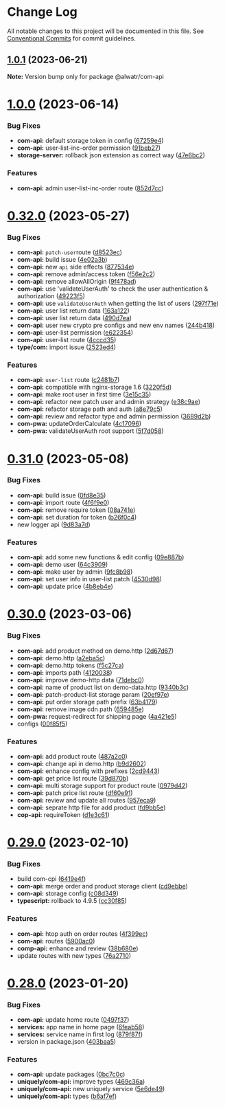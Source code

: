 # Change Log

All notable changes to this project will be documented in this file.
See [Conventional Commits](https://conventionalcommits.org) for commit guidelines.

## [1.0.1](https://github.com/AliMD/alwatr/compare/v1.0.0...v1.0.1) (2023-06-21)

**Note:** Version bump only for package @alwatr/com-api

# [1.0.0](https://github.com/AliMD/alwatr/compare/v0.32.0...v1.0.0) (2023-06-14)

### Bug Fixes

- **com-api:** default storage token in config ([67259e4](https://github.com/AliMD/alwatr/commit/67259e40d42a504bb72a0396dbf674ef2bafafdf))
- **com-api:** user-list-inc-order permission ([91beb27](https://github.com/AliMD/alwatr/commit/91beb27cbe372e6b66c99928e26fa4679b751c23))
- **storage-server:** rollback json extension as correct way ([47e6bc2](https://github.com/AliMD/alwatr/commit/47e6bc22076fd4835a1604370318792985472233))

### Features

- **com-api:** admin user-list-inc-order route ([852d7cc](https://github.com/AliMD/alwatr/commit/852d7ccf4278adda574db211ed5ae0baa632e28a))

# [0.32.0](https://github.com/AliMD/alwatr/compare/v0.31.0...v0.32.0) (2023-05-27)

### Bug Fixes

- **com-api:** `patch-user`route ([d8523ec](https://github.com/AliMD/alwatr/commit/d8523ec469d69ea7eb487ff278a858f7329530a9))
- **com-api:** build issue ([4e02a3b](https://github.com/AliMD/alwatr/commit/4e02a3beae16eebdada7c9a9b88b2fa1eeb1601b))
- **com-api:** new `api` side effects ([877534e](https://github.com/AliMD/alwatr/commit/877534e2e685afaf4afa81e63b816b85caba67b9))
- **com-api:** remove admin/access token ([f56e2c2](https://github.com/AliMD/alwatr/commit/f56e2c2a2c3eb2edefa61135e1bab4c181d1a27b))
- **com-api:** remove allowAllOrigin ([9f478ad](https://github.com/AliMD/alwatr/commit/9f478adb00808cf213c2a486d6599ee71833c524))
- **com-api:** use 'validateUserAuth' to check the user authentication & authorization ([49223f5](https://github.com/AliMD/alwatr/commit/49223f5c642448789b6d7bdc39ec59f9042acba2))
- **com-api:** use `validateUserAuth` when getting the list of users ([297f71e](https://github.com/AliMD/alwatr/commit/297f71e74ebb4e2fa46221ddf999a0e4a9e0ed0a))
- **com-api:** user list return data ([163a122](https://github.com/AliMD/alwatr/commit/163a122fe806383a3dc4dd86fd845a7f91c9ae5e))
- **com-api:** user list return data ([490d7ea](https://github.com/AliMD/alwatr/commit/490d7ea1215120b929fe52919ad90304a985a5a8))
- **com-api:** user new crypto pre configs and new env names ([244b418](https://github.com/AliMD/alwatr/commit/244b418edc01561f43860eb90aaf111a12dc8a7d))
- **com-api:** user-list permission ([e622354](https://github.com/AliMD/alwatr/commit/e622354924dd7a8e8dc8ff69bab9bc827aec103d))
- **com-api:** user-list route ([4cccd35](https://github.com/AliMD/alwatr/commit/4cccd3580f9ada0e4262072dddc483d5c204b170))
- **type/com:** import issue ([2523ed4](https://github.com/AliMD/alwatr/commit/2523ed440a71cf9a2804e519785314cb78ff5b12))

### Features

- **com-api:** `user-list` route ([c2481b7](https://github.com/AliMD/alwatr/commit/c2481b765544c3b3dbbbc4ff5314c35c63fd798d))
- **com-api:** compatible with nginx-storage 1.6 ([3220f5d](https://github.com/AliMD/alwatr/commit/3220f5d6804119b6457c7aa9c6d9e110a893f138))
- **com-api:** make root user in first time ([3e15c35](https://github.com/AliMD/alwatr/commit/3e15c3509b59152892d692cf0c8b5b37068460ad))
- **com-api:** refactor new patch user and admin strategy ([e38c9ae](https://github.com/AliMD/alwatr/commit/e38c9aead8102d66557f3ec4a2960a0459646bab))
- **com-api:** refactor storage path and auth ([a8e79c5](https://github.com/AliMD/alwatr/commit/a8e79c5b58a6a1f35b1e9f77933b59ef2327c54b))
- **com-api:** review and refactor type and admin permission ([3689d2b](https://github.com/AliMD/alwatr/commit/3689d2b2cbd31bf39f24e3209c7101f148f9c527))
- **com-pwa:** updateOrderCalculate ([4c17096](https://github.com/AliMD/alwatr/commit/4c17096f9fa5c429ccba4895fab29526409a8bc9))
- **com-pwa:** validateUserAuth root support ([5f7d058](https://github.com/AliMD/alwatr/commit/5f7d05866e0b162d262b08363e33bca6bd6657b0))

# [0.31.0](https://github.com/AliMD/alwatr/compare/v0.30.0...v0.31.0) (2023-05-08)

### Bug Fixes

- **com-api:** build issue ([0fd8e35](https://github.com/AliMD/alwatr/commit/0fd8e35546ebb5f45155286fd89270d2dc07bcb7))
- **com-api:** import route ([4f6f9e0](https://github.com/AliMD/alwatr/commit/4f6f9e01777ef89db2e0e7b623a17da00154f0fe))
- **com-api:** remove require token ([08a741e](https://github.com/AliMD/alwatr/commit/08a741ef925cf3d13d788cca33143d3a212bb5d3))
- **com-api:** set duration for token ([b26f0c4](https://github.com/AliMD/alwatr/commit/b26f0c404130b11f8871bf8b51347b4b3ababeeb))
- new logger api ([9d83a7d](https://github.com/AliMD/alwatr/commit/9d83a7dc5c103bc3bb4282dacfd85fa998915300))

### Features

- **com-api:** add some new functions & edit config ([09e887b](https://github.com/AliMD/alwatr/commit/09e887b608f5ffc97b2ac52d9196a8756125a9c8))
- **com-api:** demo user ([64c3909](https://github.com/AliMD/alwatr/commit/64c3909f53fd6a363e5523560abc0250feb4c396))
- **com-api:** make user by admin ([9fc8b98](https://github.com/AliMD/alwatr/commit/9fc8b987cc32a29e1b4de273694a592a8acec1ff))
- **com-api:** set user info in user-list patch ([4530d98](https://github.com/AliMD/alwatr/commit/4530d982459a2ac10e51c73d5306ae8424fff07b))
- **com-api:** update price ([4b8eb4e](https://github.com/AliMD/alwatr/commit/4b8eb4e17a2aa562c0ad856bfc957a2099583c2f))

# [0.30.0](https://github.com/AliMD/alwatr/compare/v0.29.0...v0.30.0) (2023-03-06)

### Bug Fixes

- **com-api:** add product method on demo.http ([2d67d67](https://github.com/AliMD/alwatr/commit/2d67d67faa806f1fb89dd5279757852f57d7114b))
- **com-api:** demo.http ([a2eba5c](https://github.com/AliMD/alwatr/commit/a2eba5ce13e14eeb58e3efefbbda764c4166251d))
- **com-api:** demo.http tokens ([f5c27ca](https://github.com/AliMD/alwatr/commit/f5c27ca7190baf2e0a05d33b3e4fbeca18ad804d))
- **com-api:** imports path ([4120038](https://github.com/AliMD/alwatr/commit/4120038483e9f89fb23c00ea6042df65140beb8d))
- **com-api:** improve demo-http data ([71debc0](https://github.com/AliMD/alwatr/commit/71debc0838595878fe11f6b42f423dd2c8abcf69))
- **com-api:** name of product list on demo-data.http ([9340b3c](https://github.com/AliMD/alwatr/commit/9340b3c578a4340ec6b4a0a4ef1adb6bb67e16b1))
- **com-api:** patch-product-list storage param ([20ef97e](https://github.com/AliMD/alwatr/commit/20ef97eb20840e91f12c80798bd26b227239518a))
- **com-api:** put order storage path prefix ([63b4179](https://github.com/AliMD/alwatr/commit/63b41799d09a19d8b75474f9d3a1ce7b40a97f48))
- **com-api:** remove image cdn path ([659485e](https://github.com/AliMD/alwatr/commit/659485ece4dcaa084474a6b80ed943cbb9ce090b))
- **com-pwa:** request-redirect for shipping page ([4a421e5](https://github.com/AliMD/alwatr/commit/4a421e5e153fe1ca602e5e926d83654053754f56))
- configs ([00f85f5](https://github.com/AliMD/alwatr/commit/00f85f525f07334544cc9e007c49f2343ba8cec3))

### Features

- **com-api:** add product route ([487a2c0](https://github.com/AliMD/alwatr/commit/487a2c0fa46933ce8efa9325fbc6802e372ff236))
- **com-api:** change api in demo.http ([b9d2602](https://github.com/AliMD/alwatr/commit/b9d2602fbf11fa5316276a990e6fc271ed8120f2))
- **com-api:** enhance config with prefixes ([2cd9443](https://github.com/AliMD/alwatr/commit/2cd944345f2bfab09f8dddd4596442290adad960))
- **com-api:** get price list route ([39d870b](https://github.com/AliMD/alwatr/commit/39d870b1bc7c30a6a9cd2e1f5f79db3860b6ac8b))
- **com-api:** multi storage support for product route ([0979d42](https://github.com/AliMD/alwatr/commit/0979d42c6516781b645ded1c004f74b82ac4b82a))
- **com-api:** patch price list route ([df60e91](https://github.com/AliMD/alwatr/commit/df60e91433b3457860b0a08bb62616372291dfeb))
- **com-api:** review and update all routes ([957eca9](https://github.com/AliMD/alwatr/commit/957eca96a8c8a64cbd7775c460b587424d103b48))
- **com-api:** seprate http file for add product ([fd9bb5e](https://github.com/AliMD/alwatr/commit/fd9bb5e6696621619df6bd8f96b051f811f13381))
- **cop-api:** requireToken ([d1e3c61](https://github.com/AliMD/alwatr/commit/d1e3c617954eaa125afb20e1b22c9e3f7f69721b))

# [0.29.0](https://github.com/AliMD/alwatr/compare/v0.28.0...v0.29.0) (2023-02-10)

### Bug Fixes

- build com-cpi ([6419e4f](https://github.com/AliMD/alwatr/commit/6419e4f543bdbfab3029d429d6ab30418498befa))
- **com-api:** merge order and product storage client ([cd9ebbe](https://github.com/AliMD/alwatr/commit/cd9ebbebc45e5fa3c036264ed7b80cc919229bb0))
- **com-api:** storage config ([c08d349](https://github.com/AliMD/alwatr/commit/c08d34982706996e6ff9d26a1290e1c3a813da56))
- **typescript:** rollback to 4.9.5 ([cc30f85](https://github.com/AliMD/alwatr/commit/cc30f8502bf95868ff41ba986120b2842acba36b))

### Features

- **com-api:** htop auth on order routes ([4f399ec](https://github.com/AliMD/alwatr/commit/4f399ec6139416d1ff227199e882ccc516e6ccf6))
- **com-api:** routes ([5900ac0](https://github.com/AliMD/alwatr/commit/5900ac01086075dc2c44e06f9c3e39302b94ce71))
- **comp-api:** enhance and review ([38b680e](https://github.com/AliMD/alwatr/commit/38b680ed2192b7b53e4cb5002d80125607253b49))
- update routes with new types ([76a2710](https://github.com/AliMD/alwatr/commit/76a271081ac0011ab0a7594127997806073b12d0))

# [0.28.0](https://github.com/AliMD/alwatr/compare/v0.27.0...v0.28.0) (2023-01-20)

### Bug Fixes

- **com-api:** update home route ([0497f37](https://github.com/AliMD/alwatr/commit/0497f37bb28f41ef2dfc4835324a3d8f42b1b687))
- **services:** app name in home page ([6feab58](https://github.com/AliMD/alwatr/commit/6feab58b5655c7a09150ec83adf9f3bd8fe976b4))
- **services:** service name in first log ([879f87f](https://github.com/AliMD/alwatr/commit/879f87fd4d4b47454d608a5b71d70e47601c7cd7))
- version in package.json ([403baa5](https://github.com/AliMD/alwatr/commit/403baa53159db2a0fff5b3651769b85e66b13191))

### Features

- **com-api:** update packages ([0bc7c0c](https://github.com/AliMD/alwatr/commit/0bc7c0c868ea8821465975bcc07fa0c644f241d1))
- **uniquely/com-api:** improve types ([469c36a](https://github.com/AliMD/alwatr/commit/469c36aec2fd991b30c63753f6d6a13a8d063bfb))
- **uniquely/com-api:** new uniquely service ([5e6de49](https://github.com/AliMD/alwatr/commit/5e6de49f2bb448042954bd86f12048c8f00f9755))
- **uniquely/com-api:** types ([b6af7ef](https://github.com/AliMD/alwatr/commit/b6af7ef59b33accf901dda07c02f24399506e132))
